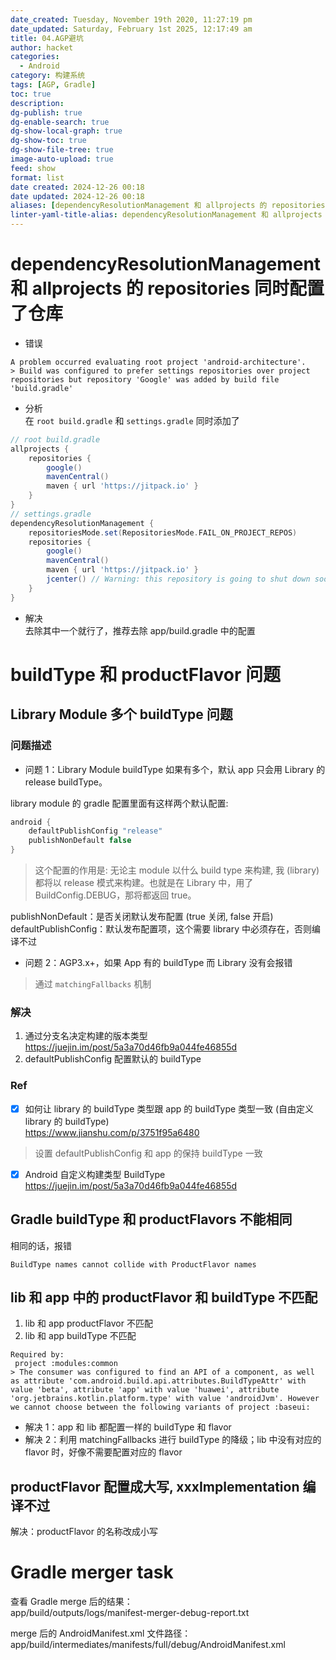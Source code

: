 ```yaml
---
date_created: Tuesday, November 19th 2020, 11:27:19 pm
date_updated: Saturday, February 1st 2025, 12:17:49 am
title: 04.AGP避坑
author: hacket
categories:
  - Android
category: 构建系统
tags: [AGP, Gradle]
toc: true
description: 
dg-publish: true
dg-enable-search: true
dg-show-local-graph: true
dg-show-toc: true
dg-show-file-tree: true
image-auto-upload: true
feed: show
format: list
date created: 2024-12-26 00:18
date updated: 2024-12-26 00:18
aliases: [dependencyResolutionManagement 和 allprojects 的 repositories 同时配置了仓库]
linter-yaml-title-alias: dependencyResolutionManagement 和 allprojects 的 repositories 同时配置了仓库
---
```


# dependencyResolutionManagement 和 allprojects 的 repositories 同时配置了仓库

- 错误

```
A problem occurred evaluating root project 'android-architecture'.
> Build was configured to prefer settings repositories over project repositories but repository 'Google' was added by build file 'build.gradle'
```

- 分析<br>在 `root build.gradle` 和 `settings.gradle` 同时添加了

```groovy
// root build.gradle
allprojects {
    repositories {
        google()
        mavenCentral()
        maven { url 'https://jitpack.io' }
    }
}
// settings.gradle
dependencyResolutionManagement {
    repositoriesMode.set(RepositoriesMode.FAIL_ON_PROJECT_REPOS)
    repositories {
        google()
        mavenCentral()
        maven { url 'https://jitpack.io' }
        jcenter() // Warning: this repository is going to shut down soon
    }
}
```

- 解决<br>去除其中一个就行了，推荐去除 app/build.gradle 中的配置

# buildType 和 productFlavor 问题

## Library Module 多个 buildType 问题

### 问题描述

- 问题 1：Library Module buildType 如果有多个，默认 app 只会用 Library 的 release buildType。

library module 的 gradle 配置里面有这样两个默认配置:

```groovy
android {
    defaultPublishConfig "release"
    publishNonDefault false
}
```

> 这个配置的作用是: 无论主 module 以什么 build type 来构建, 我 (library) 都将以 release 模式来构建。也就是在 Library 中，用了 BuildConfig.DEBUG，那将都返回 true。

publishNonDefault：是否关闭默认发布配置 (true 关闭, false 开启)<br>defaultPublishConfig：默认发布配置项，这个需要 library 中必须存在，否则编译不过

- 问题 2：AGP3.x+，如果 App 有的 buildType 而 Library 没有会报错

> 通过 `matchingFallbacks` 机制

### 解决

1. 通过分支名决定构建的版本类型<br><https://juejin.im/post/5a3a70d46fb9a044fe46855d>
2. defaultPublishConfig 配置默认的 buildType

### Ref

- [x] 如何让 library 的 buildType 类型跟 app 的 buildType 类型一致 (自由定义 library 的 buildType)<br><https://www.jianshu.com/p/3751f95a6480>

> 设置 defaultPublishConfig 和 app 的保持 buildType 一致

- [x] Android 自定义构建类型 BuildType<br><https://juejin.im/post/5a3a70d46fb9a044fe46855d>

## Gradle buildType 和 productFlavors 不能相同

相同的话，报错

```
BuildType names cannot collide with ProductFlavor names
```

## lib 和 app 中的 productFlavor 和 buildType 不匹配

1. lib 和 app productFlavor 不匹配
2. lib 和 app buildType 不匹配

```
Required by:
 project :modules:common
> The consumer was configured to find an API of a component, as well as attribute 'com.android.build.api.attributes.BuildTypeAttr' with value 'beta', attribute 'app' with value 'huawei', attribute 'org.jetbrains.kotlin.platform.type' with value 'androidJvm'. However we cannot choose between the following variants of project :baseui:
```

- 解决 1：app 和 lib 都配置一样的 buildType 和 flavor
- 解决 2：利用 matchingFallbacks 进行 buildType 的降级；lib 中没有对应的 flavor 时，好像不需要配置对应的 flavor

## productFlavor 配置成大写, xxxImplementation 编译不过

解决：productFlavor 的名称改成小写

# Gradle merger task

查看 Gradle merge 后的结果：<br>app/build/outputs/logs/manifest-merger-debug-report.txt

merge 后的 AndroidManifest.xml 文件路径：<br>app/build/intermediates/manifests/full/debug/AndroidManifest.xml
